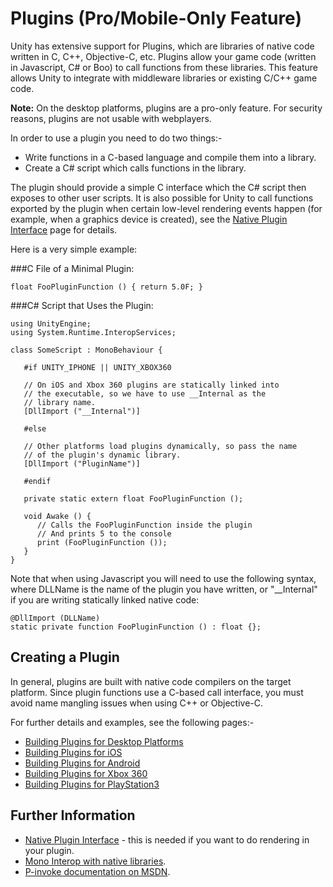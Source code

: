 Plugins (Pro/Mobile-Only Feature)
=================================


Unity has extensive support for <span class=keyword>Plugins</span>, which are libraries of native code written in C, C++, Objective-C, etc.  Plugins allow your game code (written in Javascript, C# or Boo) to call functions from these libraries.  This feature allows Unity to integrate with middleware libraries or existing C/C++ game code.

__Note:__ On the desktop platforms, plugins are a pro-only feature. For security reasons, plugins are not usable with webplayers.

In order to use a plugin you need to do two things:-

* Write functions in a C-based language and compile them into a library.
* Create a C# script which calls functions in the library.

The plugin should provide a simple C interface which the C# script then exposes to other user scripts. It is also possible for Unity to call functions exported by the plugin when certain low-level rendering events happen (for example, when a graphics device is created), see the [Native Plugin Interface](nativeplugininterface.html) page for details.


Here is a very simple example:


###C File of a Minimal Plugin:

````
float FooPluginFunction () { return 5.0F; } 
````

###C# Script that Uses the Plugin:


````
using UnityEngine;
using System.Runtime.InteropServices;

class SomeScript : MonoBehaviour {

   #if UNITY_IPHONE || UNITY_XBOX360
   
   // On iOS and Xbox 360 plugins are statically linked into
   // the executable, so we have to use __Internal as the
   // library name.
   [DllImport ("__Internal")]

   #else

   // Other platforms load plugins dynamically, so pass the name
   // of the plugin's dynamic library.
   [DllImport ("PluginName")]
	
   #endif

   private static extern float FooPluginFunction ();

   void Awake () {
      // Calls the FooPluginFunction inside the plugin
      // And prints 5 to the console
      print (FooPluginFunction ());
   }
} 
````

Note that when using Javascript you will need to use the following syntax, where DLLName is the name of the plugin you have written, or "__Internal" if you are writing statically linked native code:

````
@DllImport (DLLName)
static private function FooPluginFunction () : float {};
````

Creating a Plugin
-----------------


In general, plugins are built with native code compilers on the target platform. Since plugin functions use a C-based call interface, you must avoid name mangling issues when using C++ or Objective-C.

For further details and examples, see the following pages:-

* [Building Plugins for Desktop Platforms](pluginsfordesktop.html)
* [Building Plugins for iOS](pluginsforios.html)
* [Building Plugins for Android](pluginsforandroid.html)
* [Building Plugins for Xbox 360](pluginsforxbox360.html)
* [Building Plugins for PlayStation3](ps3-nativeplugins.html)

Further Information
-------------------

* [Native Plugin Interface](nativeplugininterface.html) - this is needed if you want to do rendering in your plugin.
* [Mono Interop with native libraries](http://www.mono-project.com/interop_with_native_libraries.html).
* [P-invoke documentation on MSDN](http://msdn2.microsoft.com/en-us/library/fzhhdwae.aspx.html).
